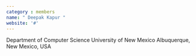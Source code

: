 ```yaml
---
category : members
name: " Deepak Kapur " 
website: '#'
---
```

Department of Computer Science
University of New Mexico
Albuquerque, New Mexico, USA

